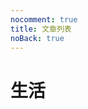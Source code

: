 ```yaml
---
nocomment: true
title: 文章列表
noBack: true
---
```


# 生活

<ClientOnly>
    <ArticleList folder="Fantasy" />
</ClientOnly>
